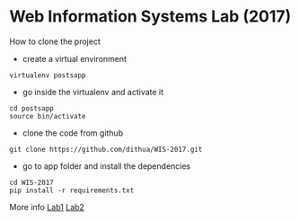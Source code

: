 # Web Information Systems Lab (2017)

How to clone the project

* create a virtual environment
```shell
virtualenv postsapp
```
* go inside the virtualenv and activate it
```shell
cd postsapp
source bin/activate
```
* clone the code from github
```shell
git clone https://github.com/dithua/WIS-2017.git
```
* go to app folder and install the dependencies
```shell
cd WIS-2017
pip install -r requirements.txt
```


More info [Lab1](https://docs.google.com/document/d/1HdpPkUIiysOgwu82ym11vZZfegPlOC6suyPGcO39_tQ/pub) [Lab2](https://docs.google.com/document/d/1PFWqw4v3NjBFtHVV5rTjZ-qPbiSH_cQc25KV3UEP5XA/pub)
